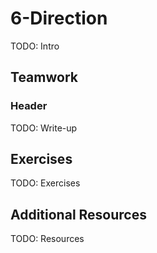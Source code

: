 # 6-Direction

TODO: Intro

## Teamwork

### Header

TODO: Write-up

## Exercises

TODO: Exercises

## Additional Resources

TODO: Resources

